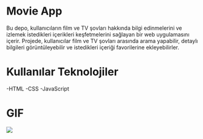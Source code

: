 # Movie App
Bu depo, kullanıcıların film ve TV şovları hakkında bilgi edinmelerini ve izlemek istedikleri içerikleri keşfetmelerini sağlayan bir web uygulamasını içerir. Projede, kullanıcılar film ve TV şovları arasında arama yapabilir, detaylı bilgileri görüntüleyebilir ve istedikleri içeriği favorilerine ekleyebilirler.

# Kullanılar Teknolojiler
-HTML
-CSS
-JavaScript

# GIF
![](images/movie%20app%20gif.gif)

